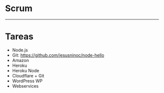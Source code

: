 # Scrum

-------------------

# Tareas
- Node.js
- Git: https://github.com/jesusninoc/node-hello
- Amazon
- Heroku
- Heroku Node
- Cloudflare + Git
- WordPress WP
- Webservices
